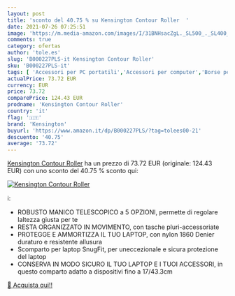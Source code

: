 ```yaml
---
layout: post
title: 'sconto del 40.75 % su Kensington Contour Roller  '
date: 2021-07-26 07:25:51
image: 'https://m.media-amazon.com/images/I/31BNHsacZgL._SL500_._SL400_.jpg'
comments: true
category: ofertas
author: 'tole.es'
slug: 'B000227PLS-it Kensington Contour Roller'
sku: 'B000227PLS-it'
tags: [ 'Accessori per PC portatili','Accessori per computer','Borse per PC portatili','Informatica','Zaini per PC portatili','kensington', ]
actualPrice: 73.72 EUR
currency: EUR
price: 73.72
comparePrice: 124.43 EUR
prodname: 'Kensington Contour Roller'
country: 'it'
flag: '🇮🇹'
brand: 'Kensington'
buyurl: 'https://www.amazon.it/dp/B000227PLS/?tag=tolees00-21'
descuento: '40.75'
average: '73.72'
---
```


[Kensington Contour Roller](https://www.amazon.it/dp/B000227PLS/?tag=tolees00-21) ha un prezzo di 73.72 EUR (originale: 124.43 EUR) con uno sconto del 40.75 % sconto qui:

[![Kensington Contour Roller](https://m.media-amazon.com/images/I/31BNHsacZgL._SL500_._SL400_.jpg)](https://www.amazon.it/dp/B000227PLS/?tag=tolees00-21)

ℹ️:

- ROBUSTO MANICO TELESCOPICO a 5 OPZIONI, permette di regolare laltezza giusta per te
- RESTA ORGANIZZATO IN MOVIMENTO, con tasche pluri-accessoriate
- PROTEGGE E AMMORTIZZA IL TUO LAPTOP, con nylon 1860 Denier duraturo e resistente allusura
- Scomparto per laptop SnugFit, per uneccezionale e sicura protezione del laptop
- CONSERVA IN MODO SICURO IL TUO LAPTOP E I TUOI ACCESSORI, in questo comparto adatto a dispositivi fino a 17/43.3cm

[🛒 Acquista qui!!](https://www.amazon.it/dp/B000227PLS/?tag=tolees00-21)

